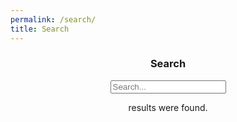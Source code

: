 ```yaml
---
permalink: /search/
title: Search
---
```


<header class="my-5">

  <h3>Search</h3>

  <form method="get" action="/search">
    <div class="form-group">
      <input class="form-control form-control-lg" type="text" name="q" id="search-input" placeholder="Search...">
    </div>
  </form>

  <p><span id="results-count"></span> results were found.</p>

</header>

<div class="search-results-list">
  <ul id="search-results">
  </ul>
</div>

<script>
window.store = [
  {% for post in site.posts %}
    {
      "type"     : "post",
      "title"    : "{{ post.title | escape }}",
      "category" : "{{ post.categories | join: ', ' }}",
      "tags"     : "{{ post.tags | join: ', ' }}",
      "url"      : "{{ post.url | absolute_url }}",
      "date"     : "{{ post.date }}",
      "content"  : {{ post.content | strip_html | strip_newlines | default: "" | jsonify }}
    } {% unless forloop.last %},{% endunless %}
  {% endfor %}
  ,
  {% for page in site.pages %}
   {
     {% if page.title != nil %}
        "type"     : "page",
        "title"    : "{{ page.title | escape }}",
        "category" : "{{ page.category }}",
        "tags"     : "{{ page.tags | join: ', ' }}",
        "url"      : "{{ page.url | absolute_url }}",
        "date"     : "{{ page.date }}",
        "content"  : {{ page.content | strip_html | strip_newlines | default: "" | jsonify }}
     {% endif %}
   } {% unless forloop.last %},{% endunless %}
  {% endfor %}
];
</script>

<!-- <script src="https://code.jquery.com/jquery-3.3.1.min.js" integrity="sha256-FgpCb/KJQlLNfOu91ta32o/NMZxltwRo8QtmkMRdAu8=" crossorigin="anonymous"></script> -->
<!-- <script src="https://cdnjs.cloudflare.com/ajax/libs/lunr.js/2.1.2/lunr.min.js"></script> -->
<script src="https://cdnjs.cloudflare.com/ajax/libs/lunr.js/1.0.0/lunr.min.js"></script>
<script src="/js/search.js"></script>

